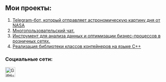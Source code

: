 


## Мои проекты:
1. [Telegram-бот, который отправляет астрономическую картину дня от NASA](https://github.com/Violchanskiy/NasaBot)
2. [Многопользовательский чат.](https://github.com/Violchanskiy/MultiUserChat)
3. [Инструмент для анализа данных и оптимизации бизнес-процессов в розничных сетях.](https://github.com/Violchanskiy/RetailAnalytics)
4. [Реализация библиотеки классов контейнеров на языке C++](https://github.com/Violchanskiy/Containers)

### Социальные сети:

<div align="left">
  <a href="https://t.me/violchanskiy" target="_blank" rel="noreferrer">
        <img src="https://upload.wikimedia.org/wikipedia/commons/thumb/8/82/Telegram_logo.svg/1200px-Telegram_logo.svg.png" width="32" height="32" alt="GitHub" />
</div>

